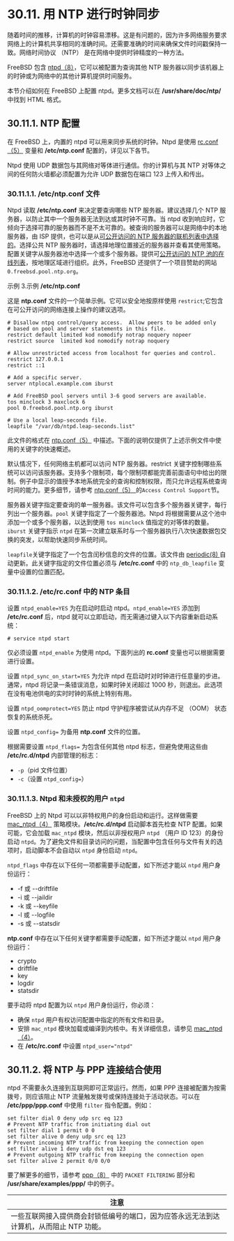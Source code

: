 # 30.11. 用 NTP 进行时钟同步

随着时间的推移，计算机的时钟容易漂移。这是有问题的，因为许多网络服务要求网络上的计算机共享相同的准确时间。还需要准确的时间来确保文件时间戳保持一致。网络时间协议 （NTP） 是在网络中提供时钟精度的一种方法。

FreeBSD 包含 [ntpd（8）](https://www.freebsd.org/cgi/man.cgi?query=ntpd&sektion=8&format=html)，它可以被配置为查询其他 NTP 服务器以同步该机器上的时钟或为网络中的其他计算机提供时间服务。

本节介绍如何在 FreeBSD 上配置 ntpd。更多文档可以在 **/usr/share/doc/ntp/** 中找到 HTML 格式。

## 30.11.1. NTP 配置

在 FreeBSD 上，内置的 ntpd 可以用来同步系统的时钟。Ntpd 是使用 [rc.conf（5）](https://www.freebsd.org/cgi/man.cgi?query=rc.conf&sektion=5&format=html) 变量和 **/etc/ntp.conf** 配置的，详见以下各节。

Ntpd 使用 UDP 数据包与其网络对等体进行通信。你的计算机与其 NTP 对等体之间的任何防火墙都必须配置为允许 UDP 数据包在端口 123 上传入和传出。

### 30.11.1.1. **/etc/ntp.conf** 文件

Ntpd 读取 **/etc/ntp.conf** 来决定要查询哪些 NTP 服务器。建议选择几个 NTP 服务器，以防止其中一个服务器无法到达或其时钟不可靠。当 ntpd 收到响应时，它倾向于选择可靠的服务器而不是不太可靠的。被查询的服务器可以是网络中的本地服务器，由 ISP 提供，也可以是从[可公开访问的 NTP 服务器的联机列表中选择的](http://support.ntp.org/bin/view/Servers/WebHome)。选择公共 NTP 服务器时，请选择地理位置接近的服务器并查看其使用策略。配置关键字从服务器池中选择一个或多个服务器。提供可[公开访问的 NTP 池的在线列表](http://support.ntp.org/bin/view/Servers/NTPPoolServers)，按地理区域进行组织。此外，FreeBSD 还提供了一个项目赞助的网站 `0.freebsd.pool.ntp.org`。

示例 3.示例 **/etc/ntp.conf**

这是 **ntp.conf** 文件的一个简单示例。它可以安全地按原样使用 `restrict`;它包含在可公开访问的网络连接上操作的建议选项。

```
# Disallow ntpq control/query access.  Allow peers to be added only
# based on pool and server statements in this file.
restrict default limited kod nomodify notrap noquery nopeer
restrict source  limited kod nomodify notrap noquery

# Allow unrestricted access from localhost for queries and control.
restrict 127.0.0.1
restrict ::1

# Add a specific server.
server ntplocal.example.com iburst

# Add FreeBSD pool servers until 3-6 good servers are available.
tos minclock 3 maxclock 6
pool 0.freebsd.pool.ntp.org iburst

# Use a local leap-seconds file.
leapfile "/var/db/ntpd.leap-seconds.list"
```

此文件的格式在 [ntp.conf（5）](https://www.freebsd.org/cgi/man.cgi?query=ntp.conf&sektion=5&format=html) 中描述。下面的说明仅提供了上述示例文件中使用的关键字的快速概述。

默认情况下，任何网络主机都可以访问 NTP 服务器。restrict 关键字控制哪些系统可以访问该服务器。支持多个限制项，每个限制项都能完善前面语句中给出的限制。例子中显示的值授予本地系统完全的查询和控制权限，而只允许远程系统查询时间的能力。更多细节，请参考 [ntp.conf（5） ](https://www.freebsd.org/cgi/man.cgi?query=ntp.conf&sektion=5&format=html)的`Access Control Support`节。

服务器关键字指定要查询的单一服务器。该文件可以包含多个服务器关键字，每行列出一个服务器。`pool` 关键字指定了一个服务器池。Ntpd 将根据需要从这个池中添加一个或多个服务器，以达到使用 `tos minclock` 值指定的对等体的数量。`iburst` 关键字指示 `ntpd` 在第一次建立联系时与一个服务器执行八次快速数据包交换的突发，以帮助快速同步系统时间。

`leapfile`关键字指定了一个包含闰秒信息的文件的位置。该文件由 [periodic(8) ](https://www.freebsd.org/cgi/man.cgi?query=periodic&sektion=8&format=html)自动更新。此关键字指定的文件位置必须与 **/etc/rc.conf** 中的 `ntp_db_leapfile` 变量中设置的位置匹配。

### 30.11.1.2. **/etc/rc.conf** 中的 NTP 条目

设置 `ntpd_enable=YES` 为在启动时启动 ntpd。`ntpd_enable=YES` 添加到 **/etc/rc.conf** 后，ntpd 就可以立即启动，而无需通过键入以下内容重新启动系统：

```
# service ntpd start
```

仅必须设置 `ntpd_enable` 为使用 ntpd。下面列出的 **rc.conf** 变量也可以根据需要进行设置。

设置 `ntpd_sync_on_start=YES` 为允许 ntpd 在启动时对时钟进行任意量的步进。通常，ntpd 将记录一条错误消息，如果时钟关闭超过 1000 秒，则退出。此选项在没有电池供电的实时时钟的系统上特别有用。

设置 `ntpd_oomprotect=YES` 防止 ntpd 守护程序被尝试从内存不足 （OOM） 状态恢复的系统杀死。

设置 `ntpd_config=` 为备用 **ntp.conf** 文件的位置。

根据需要设置 `ntpd_flags=` 为包含任何其他 ntpd 标志，但避免使用这些由 **/etc/rc.d/ntpd** 内部管理的标志：

- `-p`（pid 文件位置）
- `-c`（设置 `ntpd_config=`）

### 30.11.1.3. Ntpd 和未授权的用户 `ntpd`

FreeBSD 上的 Ntpd 可以以非特权用户的身份启动和运行。这样做需要 [mac_ntpd（4）](https://www.freebsd.org/cgi/man.cgi?query=mac_ntpd&sektion=4&format=html) 策略模块。**/etc/rc.d/ntpd** 启动脚本首先检查 NTP 配置。如果可能，它会加载 `mac_ntpd` 模块，然后以非授权用户 `ntpd` （用户 ID 123）的身份启动 `ntpd`。为了避免文件和目录访问的问题，当配置中包含任何与文件有关的选项时，启动脚本不会自动以 `ntpd` 身份启动 `ntpd`。

`ntpd_flags` 中存在以下任何一项都需要手动配置，如下所述才能以 `ntpd` 用户身份运行：

- -f 或  --driftfile
- -i 或 --jaildir
- -k 或 --keyfile
- -l 或 --logfile
- -s 或 --statsdir

**ntp.conf** 中存在以下任何关键字都需要手动配置，如下所述才能以 `ntpd` 用户身份运行：

- crypto
- driftfile
- key
- logdir
- statsdir

要手动将 ntpd 配置为以 `ntpd` 用户身份运行，你必须：

- 确保 `ntpd` 用户有权访问配置中指定的所有文件和目录。
- 安排 `mac_ntpd` 模块加载或编译到内核中。有关详细信息，请参见 [mac_ntpd（4）](https://www.freebsd.org/cgi/man.cgi?query=mac_ntpd&sektion=4&format=html)。
- 在 **/etc/rc.conf** 中设置 `ntpd_user="ntpd"`

## 30.11.2. 将 NTP 与 PPP 连接结合使用

ntpd 不需要永久连接到互联网即可正常运行。然而，如果 PPP 连接被配置为按需拨号，则应该阻止 NTP 流量触发拨号或保持连接处于活动状态。可以在 **/etc/ppp/ppp.conf** 中使用 `filter` 指令配置。例如：

```
set filter dial 0 deny udp src eq 123
# Prevent NTP traffic from initiating dial out
set filter dial 1 permit 0 0
set filter alive 0 deny udp src eq 123
# Prevent incoming NTP traffic from keeping the connection open
set filter alive 1 deny udp dst eq 123
# Prevent outgoing NTP traffic from keeping the connection open
set filter alive 2 permit 0/0 0/0
```

要了解更多的细节，请参考 [ppp（8）](https://www.freebsd.org/cgi/man.cgi?query=ppp&sektion=8&format=html) 中的 `PACKET FILTERING` 部分和 **/usr/share/examples/ppp/** 中的例子。

| 注意                                                         |
| ------------------------------------------------------------ |
| 一些互联网接入提供商会封锁低编号的端口，因为应答永远无法到达计算机，从而阻止 NTP 功能。|
